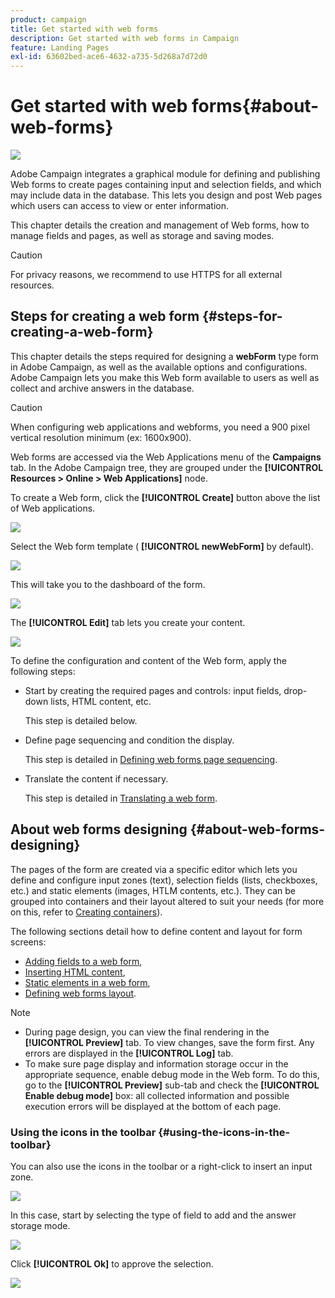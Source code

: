 ```yaml
---
product: campaign
title: Get started with web forms
description: Get started with web forms in Campaign
feature: Landing Pages
exl-id: 63602bed-ace6-4632-a735-5d268a7d72d0
---
```

# Get started with web forms{#about-web-forms}

![](../../assets/common.svg)

Adobe Campaign integrates a graphical module for defining and publishing Web forms to create pages containing input and selection fields, and which may include data in the database. This lets you design and post Web pages which users can access to view or enter information.

This chapter details the creation and management of Web forms, how to manage fields and pages, as well as storage and saving modes.

>[!CAUTION]
>
>For privacy reasons, we recommend to use HTTPS for all external resources.

## Steps for creating a web form {#steps-for-creating-a-web-form}

This chapter details the steps required for designing a **webForm** type form in Adobe Campaign, as well as the available options and configurations. Adobe Campaign lets you make this Web form available to users as well as collect and archive answers in the database.

>[!CAUTION]
>
>When configuring web applications and webforms, you need a 900 pixel vertical resolution minimum (ex: 1600x900).

Web forms are accessed via the Web Applications menu of the **Campaigns** tab. In the Adobe Campaign tree, they are grouped under the **[!UICONTROL Resources > Online > Web Applications]** node.

To create a Web form, click the **[!UICONTROL Create]** button above the list of Web applications.

![](assets/webapp_create_new.png)

Select the Web form template ( **[!UICONTROL newWebForm]** by default).

![](assets/s_ncs_admin_survey_select_template.png)

This will take you to the dashboard of the form. 

![](assets/webapp_empty_dashboard.png)

The **[!UICONTROL Edit]** tab lets you create your content.

![](assets/webapp_edit_tab.png)

To define the configuration and content of the Web form, apply the following steps:

* Start by creating the required pages and controls: input fields, drop-down lists, HTML content, etc.

  This step is detailed below.

* Define page sequencing and condition the display.

  This step is detailed in [Defining web forms page sequencing](defining-web-forms-page-sequencing.md).

* Translate the content if necessary.

  This step is detailed in [Translating a web form](translating-a-web-form.md).

## About web forms designing {#about-web-forms-designing}

The pages of the form are created via a specific editor which lets you define and configure input zones (text), selection fields (lists, checkboxes, etc.) and static elements (images, HTLM contents, etc.). They can be grouped into containers and their layout altered to suit your needs (for more on this, refer to [Creating containers](defining-web-forms-layout.md#creating-containers)).

The following sections detail how to define content and layout for form screens:

* [Adding fields to a web form](adding-fields-to-a-web-form.md),
* [Inserting HTML content](static-elements-in-a-web-form.md#inserting-html-content),
* [Static elements in a web form](static-elements-in-a-web-form.md),
* [Defining web forms layout](defining-web-forms-layout.md).

>[!NOTE]
>
>* During page design, you can view the final rendering in the **[!UICONTROL Preview]** tab. To view changes, save the form first. Any errors are displayed in the **[!UICONTROL Log]** tab.
>* To make sure page display and information storage occur in the appropriate sequence, enable debug mode in the Web form. To do this, go to the **[!UICONTROL Preview]** sub-tab and check the **[!UICONTROL Enable debug mode]** box: all collected information and possible execution errors will be displayed at the bottom of each page.
>

### Using the icons in the toolbar {#using-the-icons-in-the-toolbar}

You can also use the icons in the toolbar or a right-click to insert an input zone. 

![](assets/s_ncs_admin_webform_add_selection.png)

In this case, start by selecting the type of field to add and the answer storage mode.

![](assets/s_ncs_admin_webform_select_storage.png)

Click **[!UICONTROL Ok]** to approve the selection. 

![](assets/s_ncs_admin_webform_confirm_storage.png)
